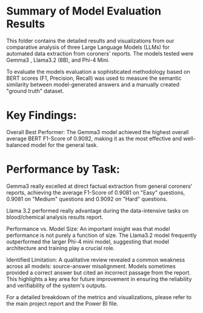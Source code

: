 # Summary of Model Evaluation Results

This folder contains the detailed results and visualizations from our comparative analysis of three Large Language Models (LLMs) for automated data extraction from coroners' reports. The models tested were Gemma3 , Llama3.2 (8B), and Phi-4 Mini.

To evaluate the models evaluation a sophisticated methodology based on BERT scores (F1, Precision, Recall) was used to measure the semantic similarity between model-generated answers and a manually created "ground truth" dataset.

# Key Findings:

Overall Best Performer: The Gemma3 model achieved the highest overall average BERT F1-Score of 0.9092, making it as the most effective and well-balanced model for the general task.

# Performance by Task:

Gemma3 really excelled at direct factual extraction from general coroners' reports, achieving the average F1-Score of 0.9081 on "Easy" questions, 0.9081 on "Medium" questions and 0.9092 on "Hard" questions.

Llama 3.2 performed really advantage during the data-intensive tasks on blood/chemical analysis results report.

Performance vs. Model Size: An important insight was that model performance is not purely a function of size. The Llama3.2 model frequently outperformed the larger Phi-4 mini model, suggesting that model architecture and training play a crucial role.

Identified Limitation: A qualitative review revealed a common weakness across all models: source-answer misalignment. Models sometimes provided a correct answer but cited an incorrect passage from the report. This highlights a key area for future improvement in ensuring the reliability and verifiability of the system's outputs.

For a detailed breakdown of the metrics and visualizations, please refer to the main project report and the Power BI file.